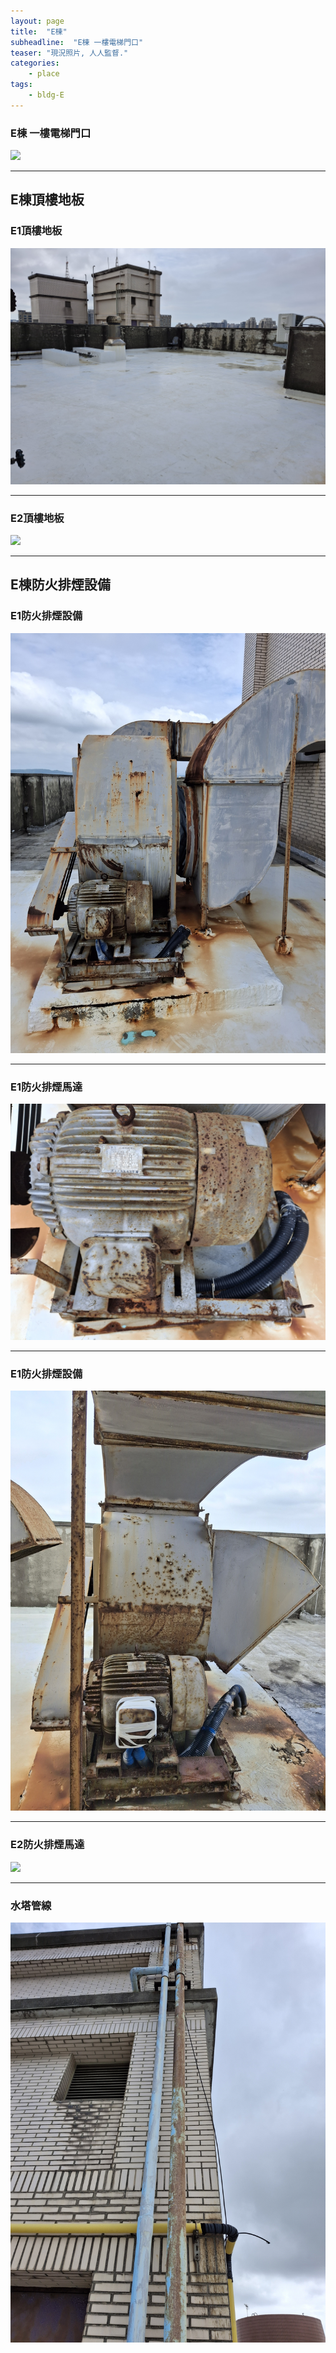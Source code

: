 ```yaml
---
layout: page
title:  "E棟"
subheadline:  "E棟 一樓電梯門口"
teaser: "現況照片, 人人監督."
categories:
    - place
tags:
    - bldg-E
---
```


### E棟 一樓電梯門口
![](https://github.com/coconutcity30050/community27/blob/gh-pages/assets/place/E%E6%A3%9F_%E9%96%80%E5%8F%A3.jpg?raw=true)

---
## E棟頂樓地板
### E1頂樓地板
![](https://github.com/coconutcity30050/community27/blob/gh-pages/assets/place/E1%E9%A0%82%E6%A8%93_%E5%9C%B0%E6%9D%BF.jpg?raw=true)

---
### E2頂樓地板
![](https://github.com/coconutcity30050/community27/blob/gh-pages/assets/place/E2%E9%A0%82%E6%A8%93_%E5%9C%B0%E6%9D%BF.jpg?raw=true)

---
## E棟防火排煙設備

### E1防火排煙設備
![](https://github.com/coconutcity30050/community27/blob/gh-pages/assets/place/E1%E9%A0%82%E6%A8%93_%E6%8E%92%E9%A2%A8%E9%9B%BB%E6%A9%9F.jpg?raw=true)

---
### E1防火排煙馬達
![](https://github.com/coconutcity30050/community27/blob/gh-pages/assets/place/E1%E9%A0%82%E6%A8%93_%E9%98%B2%E7%81%AB%E6%8E%92%E7%85%99%E9%A6%AC%E9%81%94.jpg?raw=true)

---
### E1防火排煙設備
![](https://github.com/coconutcity30050/community27/blob/gh-pages/assets/place/E2%E9%A0%82%E6%A8%93_%E6%8E%92%E9%A2%A8%E9%9B%BB%E6%A9%9F.jpg?raw=true)

---
### E2防火排煙馬達
![](https://github.com/coconutcity30050/community27/blob/gh-pages/assets/place/E2%E9%A0%82%E6%A8%93_%E9%98%B2%E7%81%AB%E6%8E%92%E7%85%99%E9%A6%AC%E9%81%94.jpg?raw=true)

---
### 水塔管線
![](https://github.com/coconutcity30050/community27/blob/gh-pages/assets/place/E1%E9%A0%82%E6%A8%93_%E6%B0%B4%E5%A1%94%E7%AE%A1%E7%B7%9A.jpg?raw=true)


